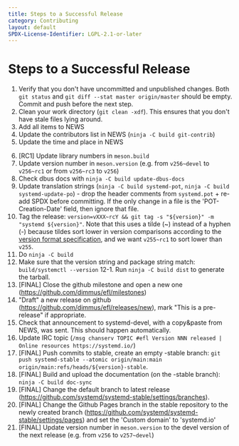 ```yaml
---
title: Steps to a Successful Release
category: Contributing
layout: default
SPDX-License-Identifier: LGPL-2.1-or-later
---
```


# Steps to a Successful Release

1. Verify that you don't have uncommitted and unpublished changes. Both `git status` and `git diff --stat master origin/master` 
should be empty. Commit and push before the next step.
2. Clean your work directory (`git clean -xdf`). This ensures that you don't have stale files lying around.
3. Add all items to NEWS
4. Update the contributors list in NEWS (`ninja -C build git-contrib`)
5. Update the time and place in NEWS
<!-- 
4. Update hwdb (`ninja -C build update-hwdb`, `ninja -C build update-hwdb-autosuspend`, commit separately).
5. Update syscall numbers (`ninja -C build update-syscall-tables update-syscall-header`). 
-->
6. [RC1] Update library numbers in `meson.build`
7. Update version number in `meson.version` (e.g. from `v256~devel` to `v256~rc1` or from `v256~rc3` to `v256`)
8. Check dbus docs with `ninja -C build update-dbus-docs`
9. Update translation strings (`ninja -C build systemd-pot`, `ninja -C build systemd-update-po`) - drop the header comments from `systemd.pot` + re-add SPDX before committing. If the only change in a file is the 'POT-Creation-Date' field, then ignore that file.
10. Tag the release: `version=vXXX~rcY && git tag -s "${version}" -m "systemd ${version}"`. Note that this uses a tilde (\~) instead of a hyphen (-) because tildes sort lower in version comparisons according to the [version format specification](https://uapi-group.org/specifications/specs/version_format_specification/), and we want `v255~rc1` to sort lower than `v255`.
11. Do `ninja -C build`
12. Make sure that the version string and package string match: `build/systemctl --version`
12-1. Run `ninja -C build dist` to generate the tarball. 
13. [FINAL] Close the github milestone and open a new one (https://github.com/dimmus/efl/milestones)
14. "Draft" a new release on github (https://github.com/dimmus/efl/releases/new), mark "This is a pre-release" if appropriate.
15. Check that announcement to systemd-devel, with a copy&paste from NEWS, was sent. This should happen automatically.
16. Update IRC topic (`/msg chanserv TOPIC #efl Version NNN released | Online resources https://systemd.io/`)
17. [FINAL] Push commits to stable, create an empty -stable branch: `git push systemd-stable --atomic origin/main:main origin/main:refs/heads/${version}-stable`.
18. [FINAL] Build and upload the documentation (on the -stable branch): `ninja -C build doc-sync`
19. [FINAL] Change the default branch to latest release (https://github.com/systemd/systemd-stable/settings/branches).
20. [FINAL] Change the Github Pages branch in the stable repository to the newly created branch (https://github.com/systemd/systemd-stable/settings/pages) and set the 'Custom domain' to 'systemd.io'
21. [FINAL] Update version number in `meson.version` to the devel version of the next release (e.g. from `v256` to `v257~devel`)
